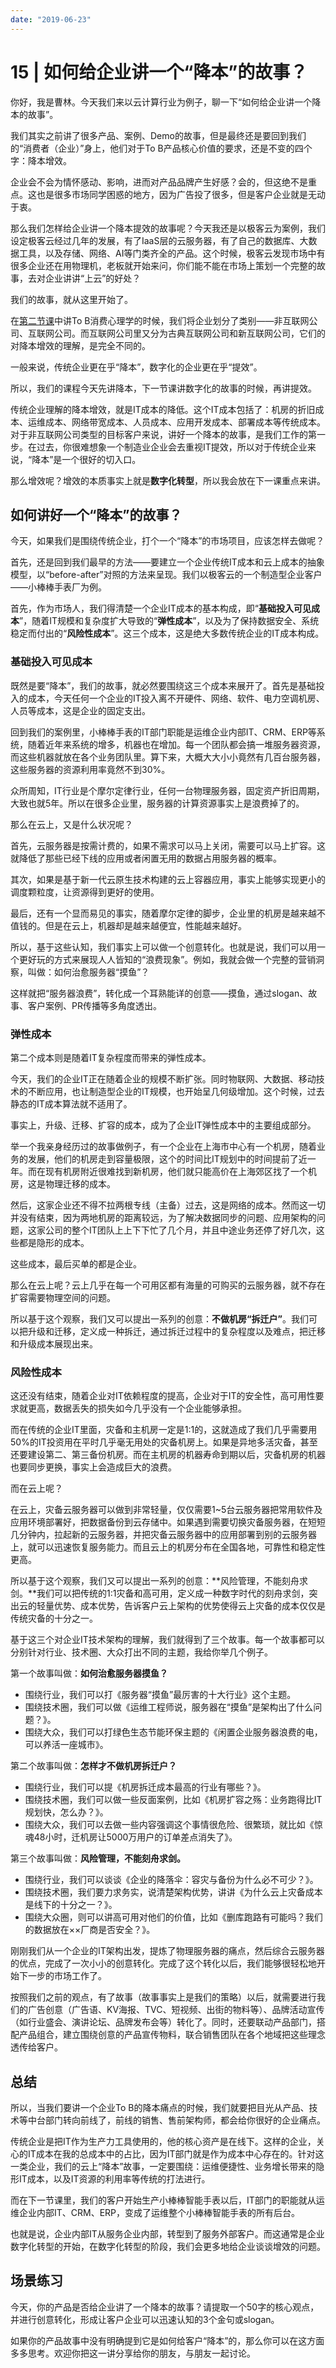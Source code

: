 ```yaml
---
date: "2019-06-23"
---  
```

      
# 15 | 如何给企业讲一个“降本”的故事？
你好，我是曹林。今天我们来以云计算行业为例子，聊一下“如何给企业讲一个降本的故事”。

我们其实之前讲了很多产品、案例、Demo的故事，但是最终还是要回到我们的“消费者（企业）”身上，他们对于To B产品核心价值的要求，还是不变的四个字：降本增效。

企业会不会为情怀感动、影响，进而对产品品牌产生好感？会的，但这绝不是重点。这也是很多市场同学困惑的地方，因为广告投了很多，但是客户企业就是无动于衷。

那么我们怎样给企业讲一个降本提效的故事呢？今天我还是以极客云为案例，我们设定极客云经过几年的发展，有了IaaS层的云服务器，有了自己的数据库、大数据工具，以及存储、网络、AI等门类齐全的产品。这个时候，极客云发现市场中有很多企业还在用物理机，老板就开始来问，你们能不能在市场上策划一个完整的故事，去对企业讲讲“上云”的好处？

我们的故事，就从这里开始了。

在[第二节课](https://time.geekbang.org/column/article/272816)中讲To B消费心理学的时候，我们将企业划分了类别——非互联网公司、互联网公司。而互联网公司里又分为古典互联网公司和新互联网公司，它们的对降本增效的理解，是完全不同的。

一般来说，传统企业更在乎“降本”，数字化的企业更在乎“提效”。

所以，我们的课程今天先讲降本，下一节课讲数字化的故事的时候，再讲提效。

<!-- [[[read_end]]] -->

传统企业理解的降本增效，就是IT成本的降低。这个IT成本包括了：机房的折旧成本、运维成本、网络带宽成本、人员成本、应用开发成本、部署成本等传统成本。对于非互联网公司类型的目标客户来说，讲好一个降本的故事，是我们工作的第一步。在过去，你很难想象一个制造业企业会去重视IT提效，所以对于传统企业来说，“降本”是一个很好的切入口。

那么增效呢？增效的本质事实上就是**数字化转型**，所以我会放在下一课重点来讲。

## 如何讲好一个“降本”的故事？

今天，如果我们是围绕传统企业，打个一个“降本”的市场项目，应该怎样去做呢？

首先，还是回到我们最早的方法——要建立一个企业传统IT成本和云上成本的抽象模型，以“before-after”对照的方法来呈现。我们以极客云的一个制造型企业客户——小棒棒手表厂为例。

首先，作为市场人，我们得清楚一个企业IT成本的基本构成，即“**基础投入可见成本**”，随着IT规模和复杂度扩大导致的“**弹性成本**”，以及为了保持数据安全、系统稳定而付出的“**风险性成本**”。这三个成本，这是绝大多数传统企业的IT成本构成。

### 基础投入可见成本

既然是要“降本”，我们的故事，就必然要围绕这三个成本来展开了。首先是基础投入的成本，今天任何一个企业的IT投入离不开硬件、网络、软件、电力空调机房、人员等成本，这是企业的固定支出。

回到我们的案例里，小棒棒手表的IT部门职能是运维企业内部IT、CRM、ERP等系统，随着近年来系统的增多，机器也在增加。每一个团队都会搞一堆服务器资源，而这些机器就放在各个业务团队里。算下来，大概大大小小竟然有几百台服务器，这些服务器的资源利用率竟然不到30\%。

众所周知，IT行业是个摩尔定律行业，任何一台物理服务器，固定资产折旧周期，大致也就5年。所以在很多企业里，服务器的计算资源事实上是浪费掉了的。

那么在云上，又是什么状况呢？

首先，云服务器是按需计费的，如果不需求可以马上关闭，需要可以马上扩容。这就降低了那些已经下线的应用或者闲置无用的数据占用服务器的概率。

其次，如果是基于新一代云原生技术构建的云上容器应用，事实上能够实现更小的调度颗粒度，让资源得到更好的使用。

最后，还有一个显而易见的事实，随着摩尔定律的脚步，企业里的机房是越来越不值钱的。但是在云上，机器却是越来越便宜，性能越来越好。

所以，基于这些认知，我们事实上可以做一个创意转化。也就是说，我们可以用一个更好玩的方式来展现人人皆知的“浪费现象”。例如，我就会做一个完整的营销洞察，叫做：如何治愈服务器“摸鱼”？

这样就把“服务器浪费”，转化成一个耳熟能详的创意——摸鱼，通过slogan、故事、客户案例、PR传播等多角度透出。

### 弹性成本

第二个成本则是随着IT复杂程度而带来的弹性成本。

今天，我们的企业IT正在随着企业的规模不断扩张。同时物联网、大数据、移动技术的不断应用，也让制造型企业的IT规模，也开始呈几何级增加。这个时候，过去静态的IT成本算法就不适用了。

事实上，升级、迁移、扩容的成本，成为了企业IT弹性成本中的主要组成部分。

举一个我亲身经历过的故事做例子，有一个企业在上海市中心有一个机房，随着业务的发展，他们的机房走到容量极限，这个的时间比IT规划中的时间提前了近一年。而在现有机房附近很难找到新机房，他们就只能高价在上海郊区找了一个机房，这是物理迁移的成本。

然后，这家企业还不得不拉两根专线（主备）过去，这是网络的成本。然而这一切并没有结束，因为两地机房的距离较远，为了解决数据同步的问题、应用架构的问题，这家公司的整个IT团队上上下下忙了几个月，并且中途业务还停了好几次，这些都是隐形的成本。

这些成本，最后买单的都是企业。

那么在云上呢？云上几乎在每一个可用区都有海量的可购买的云服务器，就不存在扩容需要物理空间的问题。

所以基于这个观察，我们又可以提出一系列的创意：**不做机房“拆迁户”**。我们可以把升级和迁移，定义成一种拆迁，通过拆迁过程中的复杂程度以及难点，把迁移和升级成本展现出来。

### 风险性成本

这还没有结束，随着企业对IT依赖程度的提高，企业对于IT的安全性，高可用性要求就更高，数据丢失的损失如今几乎没有一个企业能够承担。

而在传统的企业IT里面，灾备和主机房一定是1:1的，这就造成了我们几乎需要用50\%的IT投资用在平时几乎毫无用处的灾备机房上。如果是异地多活灾备，甚至还要建设第二、第三备份机房。而在主机房的机器寿命到期以后，灾备机房的机器也要同步更换，事实上会造成巨大的浪费。

而在云上呢？

在云上，灾备云服务器可以做到非常轻量，仅仅需要1\~5台云服务器把常用软件及应用环境部署好，把数据备份到云存储中。如果遇到需要切换灾备服务器，在短短几分钟内，拉起新的云服务器，并把灾备云服务器中的应用部署到别的云服务器上，就可以迅速恢复服务能力。而且云上的机房分布在全国各地，可靠性和稳定性更高。

所以基于这个观察，我们又可以提出一系列的创意：**风险管理，不能刻舟求剑。**我们可以把传统的1:1灾备和高可用，定义成一种数字时代的刻舟求剑，突出云的轻量优势、成本优势，告诉客户云上架构的优势使得云上灾备的成本仅仅是传统灾备的十分之一。

基于这三个对企业IT技术架构的理解，我们就得到了三个故事。每一个故事都可以分别针对行业、技术圈、大众打出不同的主题，我给你举几个例子。

第一个故事叫做：**如何治愈服务器摸鱼？**

* 围绕行业，我们可以打《服务器“摸鱼”最厉害的十大行业》这个主题。
* 围绕技术圈，我们可以做《运维工程师说，服务器在“摸鱼”是架构出了什么问题？》。
* 围绕大众，我们可以打绿色生态节能环保主题的《闲置企业服务器浪费的电，可以养活一座城市》。

第二个故事叫做：**怎样才不做机房拆迁户？**

* 围绕行业，我们可以提《机房拆迁成本最高的行业有哪些？》。
* 围绕技术圈，我们可以做一些反面案例，比如《机房扩容之殇：业务跑得比IT规划快，怎么办？》。
* 围绕大众，我们可以去做一些内容强调这个事情很危险、很繁琐，就比如《惊魂48小时，迁机房让5000万用户的订单差点消失了》。

第三个故事叫做：**风险管理，不能刻舟求剑。**

* 围绕行业，我们可以谈谈《企业的降落伞：容灾与备份为什么必不可少？》。
* 围绕技术圈，我们要力求务实，说清楚架构优势，讲讲《为什么云上灾备成本是线下的十分之一？》。
* 围绕大众圈，则可以讲高可用对他们的价值，比如《删库跑路有可能吗？我们的数据放在××厂商是否安全？》。

刚刚我们从一个企业的IT架构出发，提炼了物理服务器的痛点，然后综合云服务器的优点，完成了一次小小的创意转化。完成了这个转化以后，我们能够很轻松地开始下一步的市场工作了。

按照我们之前的观点，有了故事（故事事实上是我们的策略）以后，就需要进行我们的广告创意（广告语、KV海报、TVC、短视频、出街的物料等）、品牌活动宣传（如行业盛会、演讲论坛、品牌发布会等）转化了。同时，还要联动产品部门，搭配产品组合，建立围绕创意的产品宣传物料，联合销售团队在各个地域把这些理念透传给客户。

## 总结

所以，当我们要讲一个企业To B的降本痛点的时候，我们就要把目光从产品、技术等中台部门转向前线了，前线的销售、售前架构师，都会给你很好的企业痛点。

传统企业是把IT作为生产力工具使用的，他的核心资产是在线下。这样的企业，关心的IT成本在我的总成本中的占比，因为IT部门就是作为成本中心存在的。针对这一类企业，我们的云上“降本”故事，一定要围绕：运维便捷性、业务增长带来的隐形IT成本，以及IT资源的利用率等传统的打法进行。

而在下一节课里，我们的客户开始生产小棒棒智能手表以后，IT部门的职能就从运维企业内部IT、CRM、ERP，变成了运维整个小棒棒智能手表的所有后台。

也就是说，企业内部IT从服务企业内部，转型到了服务外部客户。而这通常是企业数字化转型的开始，在数字化转型的阶段，我们会更多地给企业谈谈增效的问题。

## 场景练习

今天，你的产品是否给企业讲了一个降本的故事？请提取一个50字的核心观点，并进行创意转化，形成让客户企业可以迅速认知的3个金句或slogan。

如果你的产品故事中没有明确提到它是如何给客户“降本”的，那么你可以在这方面多多思考。欢迎你把这一讲分享给你的朋友，与朋友一起讨论。
